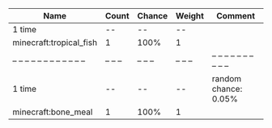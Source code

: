 | Name                    | Count | Chance | Weight | Comment              |
| ----------------------- | ----- | ------ | ------ | -------------------- |
| 1 time                  |    -- |     -- |     -- |                      |
| minecraft:tropical_fish |     1 |   100% |      1 |                      |
| – – – – – – – – – – – – | – – – | – – –  | – – –  | – – – – – – – – – –  |
| 1 time                  |    -- |     -- |     -- | random chance: 0.05% |
| minecraft:bone_meal     |     1 |   100% |      1 |                      |
